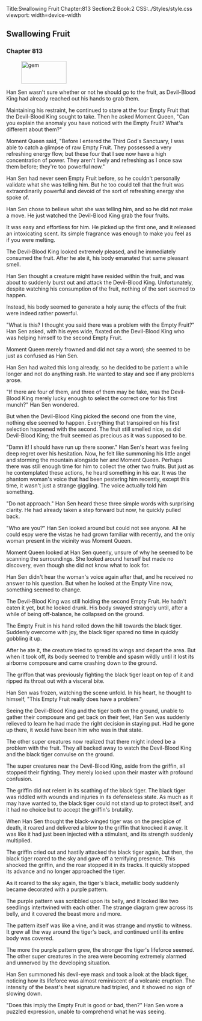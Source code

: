 Title:Swallowing Fruit 
Chapter:813 
Section:2 
Book:2 
CSS:../Styles/style.css 
viewport: width=device-width
  
## Swallowing Fruit
### Chapter 813
  
<figure>
	<img src="../Images/gem.gif" alt="gem" id="gem" width="120" height="60" />
</figure>
  

  
Han Sen wasn't sure whether or not he should go to the fruit, as Devil-Blood King had already reached out his hands to grab them.

Maintaining his restraint, he continued to stare at the four Empty Fruit that the Devil-Blood King sought to take. Then he asked Moment Queen, "Can you explain the anomaly you have noticed with the Empty Fruit? What's different about them?"

Moment Queen said, "Before I entered the Third God's Sanctuary, I was able to catch a glimpse of raw Empty Fruit. They possessed a very refreshing energy flow, but these four that I see now have a high concentration of power. They aren't lively and refreshing as I once saw them before; they're too powerful now."

Han Sen had never seen Empty Fruit before, so he couldn't personally validate what she was telling him. But he too could tell that the fruit was extraordinarily powerful and devoid of the sort of refreshing energy she spoke of.

Han Sen chose to believe what she was telling him, and so he did not make a move. He just watched the Devil-Blood King grab the four fruits.

It was easy and effortless for him. He picked up the first one, and it released an intoxicating scent. Its simple fragrance was enough to make you feel as if you were melting.

The Devil-Blood King looked extremely pleased, and he immediately consumed the fruit. After he ate it, his body emanated that same pleasant smell.

Han Sen thought a creature might have resided within the fruit, and was about to suddenly burst out and attack the Devil-Blood King. Unfortunately, despite watching his consumption of the fruit, nothing of the sort seemed to happen.

Instead, his body seemed to generate a holy aura; the effects of the fruit were indeed rather powerful.

"What is this? I thought you said there was a problem with the Empty Fruit?" Han Sen asked, with his eyes wide, fixated on the Devil-Blood King who was helping himself to the second Empty Fruit.

Moment Queen merely frowned and did not say a word; she seemed to be just as confused as Han Sen.

Han Sen had waited this long already, so he decided to be patient a while longer and not do anything rash. He wanted to stay and see if any problems arose.

"If there are four of them, and three of them may be fake, was the Devil-Blood King merely lucky enough to select the correct one for his first munch?" Han Sen wondered.

But when the Devil-Blood King picked the second one from the vine, nothing else seemed to happen. Everything that transpired on his first selection happened with the second. The fruit still smelled nice, as did Devil-Blood King; the fruit seemed as precious as it was supposed to be.

"Damn it! I should have run up there sooner." Han Sen's heart was feeling deep regret over his hesitation. Now, he felt like summoning his little angel and storming the mountain alongside her and Moment Queen. Perhaps there was still enough time for him to collect the other two fruits. But just as he contemplated these actions, he heard something in his ear. It was the phantom woman's voice that had been pestering him recently, except this time, it wasn't just a strange giggling. The voice actually told him something.

"Do not approach." Han Sen heard these three simple words with surprising clarity. He had already taken a step forward but now, he quickly pulled back.

"Who are you?" Han Sen looked around but could not see anyone. All he could espy were the vistas he had grown familiar with recently, and the only woman present in the vicinity was Moment Queen.

Moment Queen looked at Han Sen queerly, unsure of why he seemed to be scanning the surroundings. She looked around herself but made no discovery, even though she did not know what to look for.

Han Sen didn't hear the woman's voice again after that, and he received no answer to his question. But when he looked at the Empty Vine now, something seemed to change.

The Devil-Blood King was still holding the second Empty Fruit. He hadn't eaten it yet, but he looked drunk. His body swayed strangely until, after a while of being off-balance, he collapsed on the ground.

The Empty Fruit in his hand rolled down the hill towards the black tiger. Suddenly overcome with joy, the black tiger spared no time in quickly gobbling it up.

After he ate it, the creature tried to spread its wings and depart the area. But when it took off, its body seemed to tremble and spasm wildly until it lost its airborne composure and came crashing down to the ground.

The griffon that was previously fighting the black tiger leapt on top of it and ripped its throat out with a visceral bite.

Han Sen was frozen, watching the scene unfold. In his heart, he thought to himself, "This Empty Fruit really does have a problem."

Seeing the Devil-Blood King and the tiger both on the ground, unable to gather their composure and get back on their feet, Han Sen was suddenly relieved to learn he had made the right decision in staying put. Had he gone up there, it would have been him who was in that state.

The other super creatures now realized that there might indeed be a problem with the fruit. They all backed away to watch the Devil-Blood King and the black tiger convulse on the ground.

The super creatures near the Devil-Blood King, aside from the griffin, all stopped their fighting. They merely looked upon their master with profound confusion.

The griffin did not relent in its scathing of the black tiger. The black tiger was riddled with wounds and injuries in its defenseless state. As much as it may have wanted to, the black tiger could not stand up to protect itself, and it had no choice but to accept the griffin's brutality.

When Han Sen thought the black-winged tiger was on the precipice of death, it roared and delivered a blow to the griffin that knocked it away. It was like it had just been injected with a stimulant, and its strength suddenly multiplied.

The griffin cried out and hastily attacked the black tiger again, but then, the black tiger roared to the sky and gave off a terrifying presence. This shocked the griffin, and the roar stopped it in its tracks. It quickly stopped its advance and no longer approached the tiger.

As it roared to the sky again, the tiger's black, metallic body suddenly became decorated with a purple pattern.

The purple pattern was scribbled upon its belly, and it looked like two seedlings intertwined with each other. The strange diagram grew across its belly, and it covered the beast more and more.

The pattern itself was like a vine, and it was strange and mystic to witness. It grew all the way around the tiger's back, and continued until its entire body was covered.

The more the purple pattern grew, the stronger the tiger's lifeforce seemed. The other super creatures in the area were becoming extremely alarmed and unnerved by the developing situation.

Han Sen summoned his devil-eye mask and took a look at the black tiger, noticing how its lifeforce was almost reminiscent of a volcanic eruption. The intensity of the beast's heat signature had tripled, and it showed no sign of slowing down.

"Does this imply the Empty Fruit is good or bad, then?" Han Sen wore a puzzled expression, unable to comprehend what he was seeing.